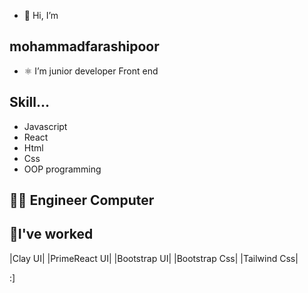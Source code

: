 - 👋 Hi, I’m 
##  mohammadfarashipoor
- ⚛  I’m junior developer Front end 
## Skill...
   - Javascript
   - React 
   - Html
   - Css
   - OOP programming

## 👨‍💻 Engineer Computer 


## 💪I've worked 
  |Clay UI|
  |PrimeReact UI|
  |Bootstrap UI|
  |Bootstrap Css|
  |Tailwind Css|
<!---
mohammadfarashipoor/mohammadfarashipoor is a ✨ special ✨ repository because its `README.md` (this file) appears on your GitHub profile.
You can click the Preview link to take a look at your changes.
--->



:]






